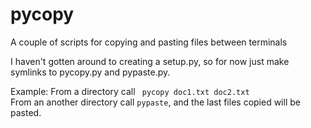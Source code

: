 # pycopy
A couple of scripts for copying and pasting files between terminals

I haven't gotten around to creating a setup.py,
so for now just make symlinks to pycopy.py and pypaste.py.

Example:
  From a directory call <code> pycopy doc1.txt doc2.txt </code>
  From an another directory call <code>pypaste</code>, and the last files copied will be pasted.
